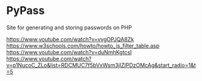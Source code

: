 # PyPass
 Site for generating and storing passwords on PHP

https://www.youtube.com/watch?v=vvgOPJQA8Zk
https://www.w3schools.com/howto/howto_js_filter_table.asp
https://www.youtube.com/watch?v=duNmhKgtcsI
https://www.youtube.com/watch?v=p1NucoC_ZLo&list=RDCMUC7f5bVxWsm3jlZIPDzOMcAg&start_radio=1&t=5